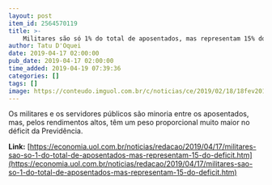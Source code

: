 ```yaml
---
layout: post
item_id: 2564570119
title: >-
    Militares são só 1% do total de aposentados, mas representam 15% do déficit
author: Tatu D'Oquei
date: 2019-04-17 02:00:00
pub_date: 2019-04-17 02:00:00
time_added: 2019-04-19 07:39:36
categories: []
tags: []
image: https://conteudo.imguol.com.br/c/noticias/ce/2019/02/18/18fev2019---militares-da-17-brigada-de-infantaria-de-selva-do-exercito-apresentam-se-para-dar-inicio-a-operacao-de-glo-garantia-da-lei-e-da-ordem-na-area-externa-do-presidio-federal-de-porto-velho-1550514984591_v2_615x300.jpg
---
```


Os militares e os servidores públicos são minoria entre os aposentados, mas, pelos rendimentos altos, têm um peso proporcional muito maior no déficit da Previdência.

**Link:** [https://economia.uol.com.br/noticias/redacao/2019/04/17/militares-sao-so-1-do-total-de-aposentados-mas-representam-15-do-deficit.htm](https://economia.uol.com.br/noticias/redacao/2019/04/17/militares-sao-so-1-do-total-de-aposentados-mas-representam-15-do-deficit.htm)

